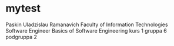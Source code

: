 # mytest
Paskin
Uladzislau
Ramanavich
Faculty of Information Technologies
Software Engineer
Basics of Software Engineering
kurs 1 gruppa 6 podgruppa 2
